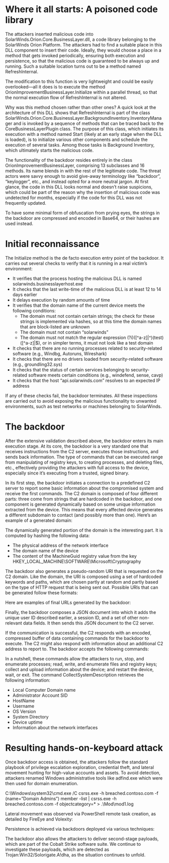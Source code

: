

# Where it all starts: A poisoned code library

The attackers inserted malicious code into SolarWinds.Orion.Core.BusinessLayer.dll, a code library belonging to the SolarWinds Orion Platform. The attackers had to find a suitable place in this DLL component to insert their code. Ideally, they would choose a place in a method that gets invoked periodically, ensuring both execution and persistence, so that the malicious code is guaranteed to be always up and running. Such a suitable location turns out to be a method named RefreshInternal.


The modification to this function is very lightweight and could be easily overlooked—all it does is to execute the method OrionImprovementBusinessLayer.Initialize within a parallel thread, so that the normal execution flow of RefreshInternal is not altered.

Why was this method chosen rather than other ones? A quick look at the architecture of this DLL shows that RefreshInternal is part of the class SolarWinds.Orion.Core.BusinessLayer.BackgroundInventory.InventoryManager and is invoked by a sequence of methods that can be traced back to the CoreBusinessLayerPlugin class. The purpose of this class, which initiates its execution with a method named Start (likely at an early stage when the DLL is loaded), is to initialize various other components and schedule the execution of several tasks. Among those tasks is Background Inventory, which ultimately starts the malicious code.

The functionality of the backdoor resides entirely in the class OrionImprovementBusinessLayer, comprising 13 subclasses and 16 methods. Its name blends in with the rest of the legitimate code. The threat actors were savvy enough to avoid give-away terminology like “backdoor”, “keylogger”, etc., and instead opted for a more neutral jargon. At first glance, the code in this DLL looks normal and doesn’t raise suspicions, which could be part of the reason why the insertion of malicious code was undetected for months, especially if the code for this DLL was not frequently updated.

To have some minimal form of obfuscation from prying eyes, the strings in the backdoor are compressed and encoded in Base64, or their hashes are used instead.

# Initial reconnaissance

The Initialize method is the de facto execution entry point of the backdoor. It carries out several checks to verify that it is running in a real victim’s environment:
- It verifies that the process hosting the malicious DLL is named solarwinds.businesslayerhost.exe
- It checks that the last write-time of the malicious DLL is at least 12 to 14 days earlier
- It delays execution by random amounts of time
- It verifies that the domain name of the current device meets the following conditions: 
  - The domain must not contain certain strings; the check for these strings is implemented via hashes, so at this time the domain names that are block-listed are unknown 
  - The domain must not contain “solarwinds” 
  - The domain must not match the regular expression (?i)([^a-z]|^)(test)([^a-z]|$), or in simpler terms, it must not look like a test domain
- It checks that there are no running processes related to security-related software (e.g., Windbg, Autoruns, Wireshark)
- It checks that there are no drivers loaded from security-related software (e.g., groundling32.sys)
- It checks that the status of certain services belonging to security-related software meets certain conditions (e.g., windefend, sense, cavp)
- It checks that the host “api.solarwinds.com” resolves to an expected IP address

If any of these checks fail, the backdoor terminates. All these inspections are carried out to avoid exposing the malicious functionality to unwanted environments, such as test networks or machines belonging to SolarWinds.

# The backdoor

After the extensive validation described above, the backdoor enters its main execution stage. At its core, the backdoor is a very standard one that receives instructions from the C2 server, executes those instructions, and sends back information. The type of commands that can be executed range from manipulating of registry keys, to creating processes, and deleting files, etc., effectively providing the attackers with full access to the device, especially since it’s executing from a trusted, signed binary.

In its first step, the backdoor initiates a connection to a predefined C2 server to report some basic information about the compromised system and receive the first commands. The C2 domain is composed of four different parts: three come from strings that are hardcoded in the backdoor, and one component is generated dynamically based on some unique information extracted from the device. This means that every affected device generates a different subdomain to contact (and possibly more than one). Here’s an example of a generated domain:

The dynamically generated portion of the domain is the interesting part. It is computed by hashing the following data:
- The physical address of the network interface
- The domain name of the device
- The content of the MachineGuid registry value from the key HKEY_LOCAL_MACHINE\SOFTWARE\Microsoft\Cryptography

The backdoor also generates a pseudo-random URI that is requested on the C2 domain. Like the domain, the URI is composed using a set of hardcoded keywords and paths, which are chosen partly at random and partly based on the type of HTTP request that is being sent out. Possible URIs that can be generated follow these formats:



Here are examples of final URLs generated by the backdoor:



Finally, the backdoor composes a JSON document into which it adds the unique user ID described earlier, a session ID, and a set of other non-relevant data fields. It then sends this JSON document to the C2 server.

If the communication is successful, the C2 responds with an encoded, compressed buffer of data containing commands for the backdoor to execute. The C2 might also respond with information about an additional C2 address to report to. The backdoor accepts the following commands:



In a nutshell, these commands allow the attackers to run, stop, and enumerate processes; read, write, and enumerate files and registry keys; collect and upload information about the device; and restart the device, wait, or exit. The command CollectSystemDescription retrieves the following information:
- Local Computer Domain name
- Administrator Account SID
- HostName
- Username
- OS Version
- System Directory
- Device uptime
- Information about the network interfaces

# Resulting hands-on-keyboard attack

Once backdoor access is obtained, the attackers follow the standard playbook of privilege escalation exploration, credential theft, and lateral movement hunting for high-value accounts and assets. To avoid detection, attackers renamed Windows administrative tools like adfind.exe which were then used for domain enumeration.

C:\Windows\system32\cmd.exe /C csrss.exe -h breached.contoso.com -f (name=”Domain Admins”) member -list | csrss.exe -h breached.contoso.com -f objectcategory=* > .\Mod\mod1.log

Lateral movement was observed via PowerShell remote task creation, as detailed by FireEye and Volexity:

Persistence is achieved via backdoors deployed via various techniques:


The backdoor also allows the attackers to deliver second-stage payloads, which are part of the Cobalt Strike software suite. We continue to investigate these payloads, which are detected as Trojan:Win32/Solorigate.A!dha, as the situation continues to unfold.
